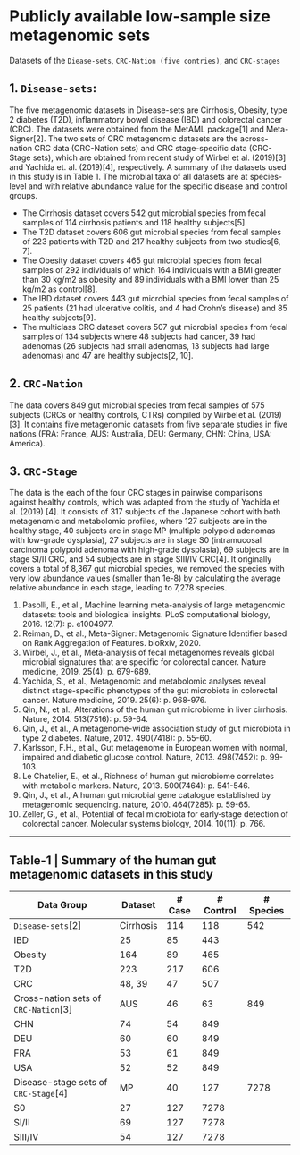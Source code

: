 # Publicly available low-sample size metagenomic sets
Datasets of the `Diease-sets`, `CRC-Nation (five contries)`, and `CRC-stages`


## 1. `Disease-sets`: 
The five metagenomic datasets in Disease-sets are Cirrhosis, Obesity, type 2 diabetes (T2D), inflammatory bowel disease (IBD) and colorectal cancer (CRC). The datasets were obtained from  the MetAML package[1] and Meta-Signer[2]. The two sets of CRC metagenomic datasets are the across-nation CRC data (CRC-Nation sets) and CRC stage-specific data (CRC-Stage sets), which are obtained from recent study of Wirbel et al. (2019)[3] and Yachida et. al. (2019)[4], respectively. A summary of the datasets used in this study is in Table 1. The microbial taxa of all datasets are at species-level and with relative abundance value for the specific disease and control groups.

* The Cirrhosis dataset covers 542 gut microbial species from fecal samples of 114 cirrhosis patients and 118 healthy subjects[5]. 
* The T2D dataset covers 606 gut microbial species from fecal samples of 223 patients with T2D and 217 healthy subjects from two studies[6, 7]. 
* The Obesity dataset covers 465 gut microbial species from fecal samples of 292 individuals of which 164 individuals with a BMI greater than 30 kg/m2 as obesity and 89 individuals with a BMI lower than 25 kg/m2 as control[8]. 
* The IBD dataset covers 443 gut microbial species from fecal samples of 25 patients (21 had ulcerative colitis, and 4 had Crohn’s disease) and 85 healthy subjects[9]. 
* The multiclass CRC dataset covers 507 gut microbial species from fecal samples of 134 subjects where 48 subjects had cancer, 39 had adenomas (26 subjects had small adenomas, 13 subjects had large adenomas) and 47 are healthy subjects[2, 10]. 

## 2. `CRC-Nation` 
The data covers 849 gut microbial species from fecal samples of 575 subjects (CRCs or healthy controls, CTRs) compiled by Wirbel et al. (2019)[3]. It contains five metagenomic datasets from five separate studies in five nations (FRA: France, AUS: Australia, DEU: Germany, CHN: China, USA: America). 

## 3. `CRC-Stage` 
The data is the each of the four CRC stages in pairwise comparisons against healthy controls, which was adapted from the study of Yachida et al. (2019) [4]. It consists of 317 subjects of the Japanese cohort with both metagenomic and metabolomic profiles, where 127 subjects are in the healthy stage, 40 subjects are in stage MP (multiple polypoid adenomas with low-grade dysplasia), 27 subjects are in stage S0 (intramucosal carcinoma polypoid adenoma with high-grade dysplasia), 69 subjects are in stage SI/II CRC, and 54 subjects are in stage SIII/IV CRC[4]. It originally covers a total of 8,367 gut microbial species, we removed the species with very low abundance values (smaller than 1e-8) by calculating the average relative abundance in each stage, leading to 7,278 species.

1.	Pasolli, E., et al., Machine learning meta-analysis of large metagenomic datasets: tools and biological insights. PLoS computational biology, 2016. 12(7): p. e1004977.
2.	Reiman, D., et al., Meta-Signer: Metagenomic Signature Identifier based on Rank Aggregation of Features. bioRxiv, 2020.
3.	Wirbel, J., et al., Meta-analysis of fecal metagenomes reveals global microbial signatures that are specific for colorectal cancer. Nature medicine, 2019. 25(4): p. 679-689.
4.	Yachida, S., et al., Metagenomic and metabolomic analyses reveal distinct stage-specific phenotypes of the gut microbiota in colorectal cancer. Nature medicine, 2019. 25(6): p. 968-976.
5.	Qin, N., et al., Alterations of the human gut microbiome in liver cirrhosis. Nature, 2014. 513(7516): p. 59-64.
6.	Qin, J., et al., A metagenome-wide association study of gut microbiota in type 2 diabetes. Nature, 2012. 490(7418): p. 55-60.
7.	Karlsson, F.H., et al., Gut metagenome in European women with normal, impaired and diabetic glucose control. Nature, 2013. 498(7452): p. 99-103.
8.	Le Chatelier, E., et al., Richness of human gut microbiome correlates with metabolic markers. Nature, 2013. 500(7464): p. 541-546.
9.	Qin, J., et al., A human gut microbial gene catalogue established by metagenomic sequencing. nature, 2010. 464(7285): p. 59-65.
10.	Zeller, G., et al., Potential of fecal microbiota for early‐stage detection of colorectal cancer. Molecular systems biology, 2014. 10(11): p. 766.

---

## Table-1 | Summary of the human gut metagenomic datasets in this study

| Data Group                           | Dataset   | \# Case | \# Control | \# Species |
| ------------------------------------ | --------- | ------- | ---------- | ---------- |
| `Disease-sets`\[2\]                    | Cirrhosis | 114     | 118        | 542        |
| IBD                                  | 25        | 85      | 443        |
| Obesity                              | 164       | 89      | 465        |
| T2D                                  | 223       | 217     | 606        |
| CRC                                  | 48, 39    | 47      | 507        |
| Cross-nation sets of `CRC-Nation`\[3\] | AUS       | 46      | 63         | 849        |
| CHN                                  | 74        | 54      | 849        |
| DEU                                  | 60        | 60      | 849        |
| FRA                                  | 53        | 61      | 849        |
| USA                                  | 52        | 52      | 849        |
| Disease-stage sets of `CRC-Stage`\[4\] | MP        | 40      | 127        | 7278       |
| S0                                   | 27        | 127     | 7278       |
| SI/II                                | 69        | 127     | 7278       |
| SIII/IV                              | 54        | 127     | 7278       |